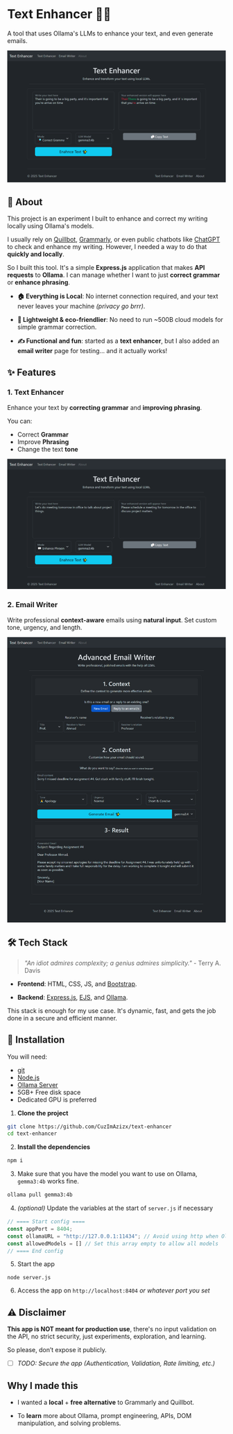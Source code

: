 # Text Enhancer 💎✨

A tool that uses Ollama's LLMs to enhance your text, and even generate emails.

![](docs/assets/image_1.png)

## 📖 About

This project is an experiment I built to enhance and correct my writing locally using Ollama's models.

I usually rely on [Quillbot](https://quillbot.com/grammar-check), [Grammarly](https://www.grammarly.com/grammar-check), or even public chatbots like [ChatGPT](https://chatgpt.com/) to check and enhance my writing. However, I needed a way to do that **quickly and locally**.

So I built this tool. It's a simple **Express.js** application that makes **API requests** to **Ollama**. I can manage whether I want to just **correct grammar** or **enhance phrasing**. 

- **🏠 Everything is Local**: No internet connection required, and your text never leaves your machine _(privacy go brrr)_.

- **🌱 Lightweight & eco-friendlier**: No need to run ~500B cloud models for simple grammar correction.

- **✍️ Functional and fun**: started as a **text enhancer**, but I also added an **email writer** page for testing… and it actually works!


## ✨ Features 

### 1. Text Enhancer

Enhance your text by **correcting grammar** and **improving phrasing**.

You can:
- Correct **Grammar**
- Improve **Phrasing**
- Change the text **tone**

![](docs/assets/image_2.png)

### 2. Email Writer

Write professional **context-aware** emails using **natural input**. Set custom tone, urgency, and length.

![](docs/assets/image_3.png)

## 🛠️ Tech Stack

> *"An idiot admires complexity; a genius admires simplicity."* - Terry A. Davis

- **Frontend**: HTML, CSS, JS, and [Bootstrap](https://getbootstrap.com/).

- **Backend**: [Express.js](https://expressjs.com/), [EJS](https://ejs.co/), and [Ollama](https://ollama.com/).

This stack is enough for my use case. It's dynamic, fast, and gets the job done in a secure and efficient manner.

## 🚀 Installation

You will need:

- [git](https://git-scm.com/downloads)
- [Node.js](https://nodejs.org/en/download/)
- [Ollama Server](https://ollama.com/download)
- 5GB+ Free disk space
- Dedicated GPU is preferred

1. **Clone the project**

```bash
git clone https://github.com/CuzImAzizx/text-enhancer
cd text-enhancer
```

2. **Install the dependencies**

```bash
npm i
```

3. Make sure that you have the model you want to use on Ollama, `gemma3:4b` works fine.

```bash
ollama pull gemma3:4b
```

4. _(optional)_ Update the variables at the start of `server.js` if necessary

```js
// ==== Start config ====
const appPort = 8404;
const ollamaURL = "http://127.0.0.1:11434"; // Avoid using http when Ollama is not on the same host
const allowedModels = [] // Set this array empty to allow all models
// ==== End config
```

5. Start the app

```
node server.js
```

6. Access the app on `http://localhost:8404` _or whatever port you set_

## ⚠️ Disclaimer

**This app is NOT meant for production use**, there's no input validation on the API, no strict security, just experiments, exploration, and learning.

So please, don’t expose it publicly.

- [ ] *TODO: Secure the app (Authentication, Validation, Rate limiting, etc.)*

## Why I made this

- I wanted a **local** + **free alternative** to Grammarly and Quillbot.

- To **learn** more about Ollama, prompt engineering, APIs, DOM manipulation, and solving problems.
